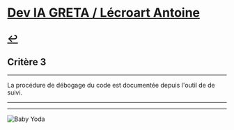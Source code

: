 
# [Dev IA GRETA / Lécroart Antoine](https://github.com/Dev-IA-2024/antoine.lecroart)

[↩️](..)
---

## Critère 3

---

La procédure de débogage du code est documentée depuis l'outil de de suivi.

---
---
![Baby Yoda](https://images3.alphacoders.com/110/1108129.jpg)
